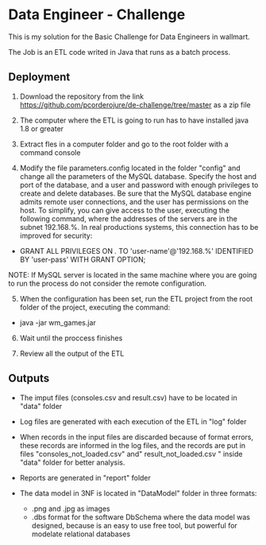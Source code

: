 # Data Engineer - Challenge
This is my solution for the Basic Challenge for Data Engineers in wallmart.

The Job is an ETL code writed in Java that runs as a batch process.

## Deployment 
1. Download the repository from the link https://github.com/pcorderojure/de-challenge/tree/master as a zip file

2. The computer where the ETL is going to run has to have installed java 1.8 or greater

3. Extract fles in a computer folder and go to the root folder with a command console

4. Modify the file parameters.config located in the folder "config" and change all the parameters of the MySQL database. Specify the host and port of the database, and a user and password with enough privileges to create and delete databases. Be sure that the MySQL database engine admits remote user connections, and the user has permissions on the host. To simplify, you can give access to the user, executing the following command, where the addresses of the servers are in the subnet 192.168.%. In real productions systems, this connection has to be improved for security:

  - GRANT ALL PRIVILEGES ON *.* TO 'user-name'@'192.168.%' IDENTIFIED BY 'user-pass' WITH GRANT OPTION;

NOTE: If MySQL server is located in the same machine where you are going to run the process do not consider the remote configuration.

5. When the configuration has been set, run the ETL project from the root folder of the project, executing the command:
  - java -jar wm_games.jar

6. Wait until the proccess finishes

7. Review all the output of the ETL

## Outputs
- The imput files (consoles.csv and result.csv) have to be located in "data" folder

- Log files are generated with each execution of the ETL in "log" folder

- When records in the input files are discarded because of format errors, these records are informed in the log files, and the records are put in files  "consoles_not_loaded.csv" and" result_not_loaded.csv " inside "data" folder for better analysis.

- Reports are generated in "report" folder

- The data model in 3NF is located in "DataModel" folder in three formats: 
  -   .png and .jpg as images
  -   .dbs format for the software DbSchema where the data model was designed, because is an easy to use free tool, but powerful for modelate relational databases



